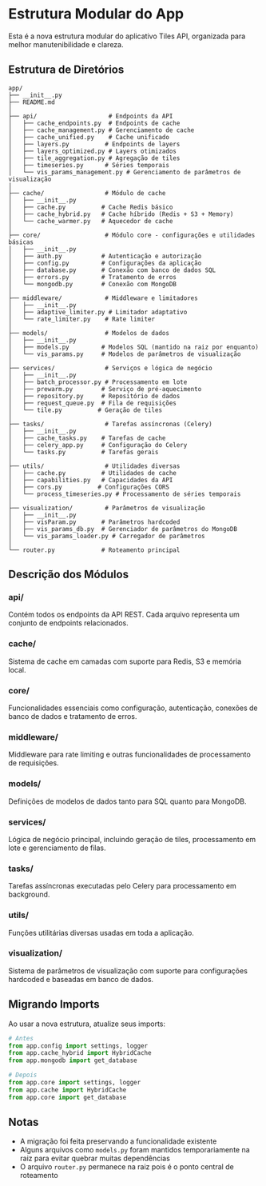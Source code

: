 # Estrutura Modular do App

Esta é a nova estrutura modular do aplicativo Tiles API, organizada para melhor manutenibilidade e clareza.

## Estrutura de Diretórios

```
app/
├── __init__.py
├── README.md
│
├── api/                    # Endpoints da API
│   ├── cache_endpoints.py  # Endpoints de cache
│   ├── cache_management.py # Gerenciamento de cache
│   ├── cache_unified.py    # Cache unificado
│   ├── layers.py          # Endpoints de layers
│   ├── layers_optimized.py # Layers otimizados
│   ├── tile_aggregation.py # Agregação de tiles
│   ├── timeseries.py      # Séries temporais
│   └── vis_params_management.py # Gerenciamento de parâmetros de visualização
│
├── cache/                 # Módulo de cache
│   ├── __init__.py
│   ├── cache.py          # Cache Redis básico
│   ├── cache_hybrid.py   # Cache híbrido (Redis + S3 + Memory)
│   └── cache_warmer.py   # Aquecedor de cache
│
├── core/                  # Módulo core - configurações e utilidades básicas
│   ├── __init__.py
│   ├── auth.py           # Autenticação e autorização
│   ├── config.py         # Configurações da aplicação
│   ├── database.py       # Conexão com banco de dados SQL
│   ├── errors.py         # Tratamento de erros
│   └── mongodb.py        # Conexão com MongoDB
│
├── middleware/            # Middleware e limitadores
│   ├── __init__.py
│   ├── adaptive_limiter.py # Limitador adaptativo
│   └── rate_limiter.py    # Rate limiter
│
├── models/                # Modelos de dados
│   ├── __init__.py
│   ├── models.py         # Modelos SQL (mantido na raiz por enquanto)
│   └── vis_params.py     # Modelos de parâmetros de visualização
│
├── services/              # Serviços e lógica de negócio
│   ├── __init__.py
│   ├── batch_processor.py # Processamento em lote
│   ├── prewarm.py        # Serviço de pré-aquecimento
│   ├── repository.py     # Repositório de dados
│   ├── request_queue.py  # Fila de requisições
│   └── tile.py          # Geração de tiles
│
├── tasks/                 # Tarefas assíncronas (Celery)
│   ├── __init__.py
│   ├── cache_tasks.py    # Tarefas de cache
│   ├── celery_app.py     # Configuração do Celery
│   └── tasks.py          # Tarefas gerais
│
├── utils/                 # Utilidades diversas
│   ├── cache.py          # Utilidades de cache
│   ├── capabilities.py   # Capacidades da API
│   ├── cors.py          # Configurações CORS
│   └── process_timeseries.py # Processamento de séries temporais
│
├── visualization/         # Parâmetros de visualização
│   ├── __init__.py
│   ├── visParam.py       # Parâmetros hardcoded
│   ├── vis_params_db.py  # Gerenciador de parâmetros do MongoDB
│   └── vis_params_loader.py # Carregador de parâmetros
│
└── router.py             # Roteamento principal

```

## Descrição dos Módulos

### api/
Contém todos os endpoints da API REST. Cada arquivo representa um conjunto de endpoints relacionados.

### cache/
Sistema de cache em camadas com suporte para Redis, S3 e memória local.

### core/
Funcionalidades essenciais como configuração, autenticação, conexões de banco de dados e tratamento de erros.

### middleware/
Middleware para rate limiting e outras funcionalidades de processamento de requisições.

### models/
Definições de modelos de dados tanto para SQL quanto para MongoDB.

### services/
Lógica de negócio principal, incluindo geração de tiles, processamento em lote e gerenciamento de filas.

### tasks/
Tarefas assíncronas executadas pelo Celery para processamento em background.

### utils/
Funções utilitárias diversas usadas em toda a aplicação.

### visualization/
Sistema de parâmetros de visualização com suporte para configurações hardcoded e baseadas em banco de dados.

## Migrando Imports

Ao usar a nova estrutura, atualize seus imports:

```python
# Antes
from app.config import settings, logger
from app.cache_hybrid import HybridCache
from app.mongodb import get_database

# Depois
from app.core import settings, logger
from app.cache import HybridCache
from app.core import get_database
```

## Notas

- A migração foi feita preservando a funcionalidade existente
- Alguns arquivos como `models.py` foram mantidos temporariamente na raiz para evitar quebrar muitas dependências
- O arquivo `router.py` permanece na raiz pois é o ponto central de roteamento